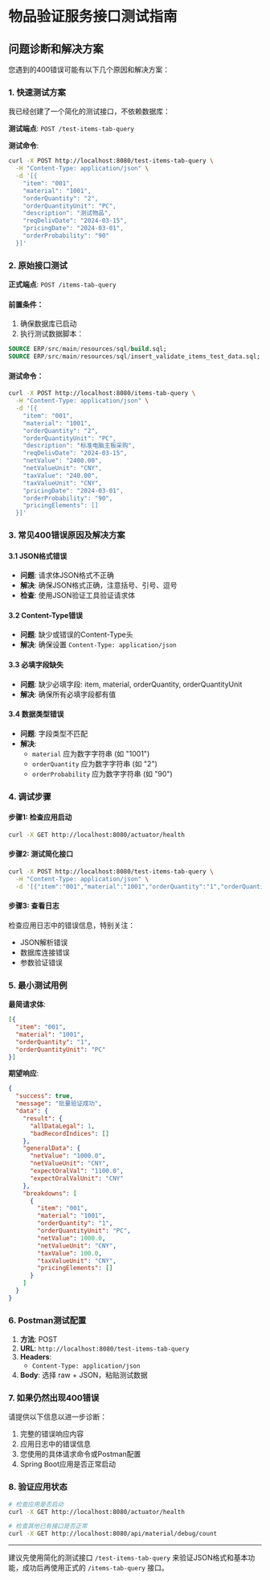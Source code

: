 # 物品验证服务接口测试指南

## 问题诊断和解决方案

您遇到的400错误可能有以下几个原因和解决方案：

### 1. 快速测试方案

我已经创建了一个简化的测试接口，不依赖数据库：

**测试端点**: `POST /test-items-tab-query`

**测试命令**:
```bash
curl -X POST http://localhost:8080/test-items-tab-query \
  -H "Content-Type: application/json" \
  -d '[{
    "item": "001",
    "material": "1001", 
    "orderQuantity": "2",
    "orderQuantityUnit": "PC",
    "description": "测试物品",
    "reqDelivDate": "2024-03-15",
    "pricingDate": "2024-03-01",
    "orderProbability": "90"
  }]'
```

### 2. 原始接口测试

**正式端点**: `POST /items-tab-query`

#### 前置条件：
1. 确保数据库已启动
2. 执行测试数据脚本：
```sql
SOURCE ERP/src/main/resources/sql/build.sql;
SOURCE ERP/src/main/resources/sql/insert_validate_items_test_data.sql;
```

#### 测试命令：
```bash
curl -X POST http://localhost:8080/items-tab-query \
  -H "Content-Type: application/json" \
  -d '[{
    "item": "001",
    "material": "1001",
    "orderQuantity": "2", 
    "orderQuantityUnit": "PC",
    "description": "标准电脑主板采购",
    "reqDelivDate": "2024-03-15",
    "netValue": "2400.00",
    "netValueUnit": "CNY",
    "taxValue": "240.00", 
    "taxValueUnit": "CNY",
    "pricingDate": "2024-03-01",
    "orderProbability": "90",
    "pricingElements": []
  }]'
```

### 3. 常见400错误原因及解决方案

#### 3.1 JSON格式错误
- **问题**: 请求体JSON格式不正确
- **解决**: 确保JSON格式正确，注意括号、引号、逗号
- **检查**: 使用JSON验证工具验证请求体

#### 3.2 Content-Type错误
- **问题**: 缺少或错误的Content-Type头
- **解决**: 确保设置 `Content-Type: application/json`

#### 3.3 必填字段缺失
- **问题**: 缺少必填字段: item, material, orderQuantity, orderQuantityUnit
- **解决**: 确保所有必填字段都有值

#### 3.4 数据类型错误
- **问题**: 字段类型不匹配
- **解决**: 
  - `material` 应为数字字符串 (如 "1001")
  - `orderQuantity` 应为数字字符串 (如 "2")
  - `orderProbability` 应为数字字符串 (如 "90")

### 4. 调试步骤

#### 步骤1: 检查应用启动
```bash
curl -X GET http://localhost:8080/actuator/health
```

#### 步骤2: 测试简化接口
```bash
curl -X POST http://localhost:8080/test-items-tab-query \
  -H "Content-Type: application/json" \
  -d '[{"item":"001","material":"1001","orderQuantity":"1","orderQuantityUnit":"PC"}]'
```

#### 步骤3: 查看日志
检查应用日志中的错误信息，特别关注：
- JSON解析错误
- 数据库连接错误  
- 参数验证错误

### 5. 最小测试用例

**最简请求体**:
```json
[{
  "item": "001",
  "material": "1001", 
  "orderQuantity": "1",
  "orderQuantityUnit": "PC"
}]
```

**期望响应**:
```json
{
  "success": true,
  "message": "批量验证成功",
  "data": {
    "result": {
      "allDataLegal": 1,
      "badRecordIndices": []
    },
    "generalData": {
      "netValue": "1000.0",
      "netValueUnit": "CNY", 
      "expectOralVal": "1100.0",
      "expectOralValUnit": "CNY"
    },
    "breakdowns": [
      {
        "item": "001",
        "material": "1001",
        "orderQuantity": "1",
        "orderQuantityUnit": "PC",
        "netValue": 1000.0,
        "netValueUnit": "CNY",
        "taxValue": 100.0,
        "taxValueUnit": "CNY",
        "pricingElements": []
      }
    ]
  }
}
```

### 6. Postman测试配置

1. **方法**: POST
2. **URL**: `http://localhost:8080/test-items-tab-query`
3. **Headers**: 
   - `Content-Type: application/json`
4. **Body**: 选择 raw + JSON，粘贴测试数据

### 7. 如果仍然出现400错误

请提供以下信息以进一步诊断：
1. 完整的错误响应内容
2. 应用日志中的错误信息
3. 您使用的具体请求命令或Postman配置
4. Spring Boot应用是否正常启动

### 8. 验证应用状态

```bash
# 检查应用是否启动
curl -X GET http://localhost:8080/actuator/health

# 检查其他已有接口是否正常
curl -X GET http://localhost:8080/api/material/debug/count
```

---

建议先使用简化的测试接口 `/test-items-tab-query` 来验证JSON格式和基本功能，成功后再使用正式的 `/items-tab-query` 接口。